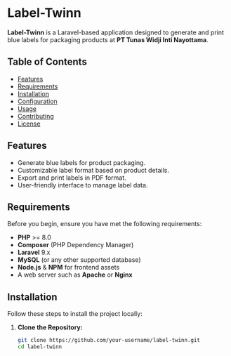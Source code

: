 # Label-Twinn

**Label-Twinn** is a Laravel-based application designed to generate and print blue labels for packaging products at **PT Tunas Widji Inti Nayottama**.

## Table of Contents
- [Features](#features)
- [Requirements](#requirements)
- [Installation](#installation)
- [Configuration](#configuration)
- [Usage](#usage)
- [Contributing](#contributing)
- [License](#license)

## Features
- Generate blue labels for product packaging.
- Customizable label format based on product details.
- Export and print labels in PDF format.
- User-friendly interface to manage label data.
  
## Requirements
Before you begin, ensure you have met the following requirements:
- **PHP** >= 8.0
- **Composer** (PHP Dependency Manager)
- **Laravel** 9.x
- **MySQL** (or any other supported database)
- **Node.js** & **NPM** for frontend assets
- A web server such as **Apache** or **Nginx**

## Installation
Follow these steps to install the project locally:

1. **Clone the Repository:**
   ```bash
   git clone https://github.com/your-username/label-twinn.git
   cd label-twinn
